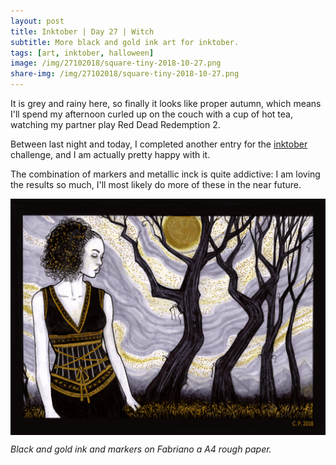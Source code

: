 ```yaml
---
layout: post
title: Inktober | Day 27 | Witch
subtitle: More black and gold ink art for inktober.
tags: [art, inktober, halloween]
image: /img/27102018/square-tiny-2018-10-27.png
share-img: /img/27102018/square-tiny-2018-10-27.png
---
```


It is grey and rainy here, so finally it looks like proper autumn, which means I'll spend my afternoon curled up on the couch with a cup of hot tea, watching my partner play Red Dead Redemption 2.

Between last night and today, I completed another entry for the [inktober](https://inktober.com/) challenge, and I am actually pretty happy with it.

The combination of markers and metallic inck is quite addictive: I am loving the results so much, I'll most likely do more of these in the near future.

<img src="/img/27102018/tiny-2018-10-27.png" alt="A gold and ink drawing of a woman in a field of flowers, with trees and the moon in the background." align="center"/> 

*Black and gold ink and markers on Fabriano a A4 rough paper.*